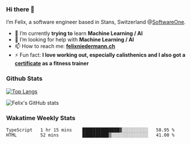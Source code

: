 ### Hi there 👋

I’m Felix, a software engineer based in Stans, Switzerland @[SoftwareOne](https://www.softwareone.com/en-ch/). 

- 🌱 I’m currently **trying to** learn **Machine Learning / AI**
- 🤔 I’m looking for help with **Machine Learning / AI**
- 📫 How to reach me: **[felixniedermann.ch](https://felixniedermann.ch)**
- ⚡ Fun fact: **I love working out, especially calisthenics and I also got a [certificate](https://www.linkedin.com/in/felix-niedermann-86b326200/detail/treasury/education:697774490/?entityUrn=urn%3Ali%3Afsd_profileTreasuryMedia%3A(ACoAADNOM1MBSjDz3V4QtpcG6yQ1vakGUh8C5cY%2C1609838012601)&section=education%3A697774490&treasuryCount=1) as a fitness trainer**

### Github Stats

[![Top Langs](https://github-readme-stats.vercel.app/api/top-langs/?username=FelixNiedermann&layout=compact&langs_count=10&theme=dracula)](https://github.com/FelixNiedermann)

![Felix's GitHub stats](https://github-readme-stats.vercel.app/api?username=FelixNiedermann&show_icons=true&theme=dracula)

### Wakatime Weekly Stats
<!--START_SECTION:waka-->
```text
TypeScript   1 hr 15 mins    ██████████████▓░░░░░░░░░░   58.95 % 
HTML         52 mins         ██████████▒░░░░░░░░░░░░░░   41.00 % 
```
<!--END_SECTION:waka-->
